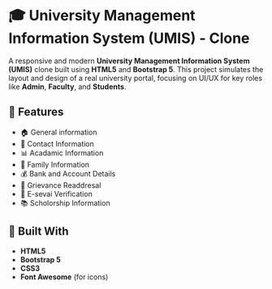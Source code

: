 # 🎓 University Management Information System (UMIS) - Clone

A responsive and modern **University Management Information System (UMIS)** clone built using **HTML5** and **Bootstrap 5**. This project simulates the layout and design of a real university portal, focusing on UI/UX for key roles like **Admin**, **Faculty**, and **Students**.


## 📌 Features

- 🏠 General information
- 🔐 Contact Information
- 📊 Acadamic Information
- 🧾 Family Information
- 💰 Bank and Account Details
- 🧮 Grievance Readdresal
- 📱 E-sevai Verification
- 📚 Scholorship Information

## 🧱 Built With

- **HTML5**
- **Bootstrap 5**
- **CSS3**
- **Font Awesome** (for icons)


